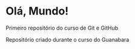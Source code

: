 # Olá, Mundo!
Primeiro repositório do curso de Git e GitHub

Repositório criado durante o curso do Guanabara